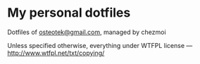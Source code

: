 # My personal dotfiles

Dotfiles of osteotek@gmail.com, managed by chezmoi

Unless specified otherwise, everything under WTFPL license — http://www.wtfpl.net/txt/copying/ 
